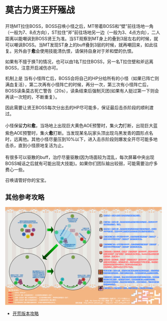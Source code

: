 # 莫古力贤王歼殛战

开场<img class="no-zoom sm-icon" :src="$withBase('/images/jobs/tank.png')" height="20">MT拉住BOSS，BOSS召唤小怪之后，MT带着BOSS和“壁”前往场地一角（一般为7、8点方向），ST拉住“斧”前往场地另一边（一般为3、4点方向），二人距离以能嘲讽到BOSS贤王为准。当ST观察到MT身上的<Status :id="474" name="王室鼓舞" :stack="2"/>叠到3层左右的时候，就可以嘲讽BOSS。当MT发现ST身上的<Status :id="474" name="王室鼓舞" :stack="2"/>buff叠到3层的时候，就再嘲回来，如此往复。另外由于**愈**会使用技能清仇恨，请保持自身对于斧和壁的仇恨。

如果有不擅于换T的情况，也可以由1名T拉住BOSS，另一名T拉住壁和斧远离BOSS，注意开启减伤亦可。

机制上是 当有小怪阵亡后，BOSS会将自己的HP分给所有的小怪（如果已阵亡则满血复活），第二次再有小怪阵亡的时候，再分一次，第三次有小怪阵亡后，BOSS读条莫古死亡警告（20s），读条结束后强制灭团(如果有人挺过第一下则会再读一次短的，不断重复）。

因此需要让贤王BOSS每次分出去的HP尽可能多，保证最后击杀阶段的顺利渡过。

小怪保留**力**和**愈**，当场地上出现巨大黄色AOE预警时，<img class="no-zoom sm-icon" :src="$withBase('/images/jobs/dps.png')" height="20">集火**力**打断，出现巨大蓝紫色AOE预警时，<img class="no-zoom sm-icon" :src="$withBase('/images/jobs/dps.png')" height="20">集火**愈**打断。当发现某名玩家头顶出现乌黑发青的圆形点名时，远离他。其他小怪尽量压到10%以下，进入击杀阶段则爆发全开尽可能多地击杀，直到小怪原地复活为止。

有很多可以驱散的buff，<img class="no-zoom sm-icon" :src="$withBase('/images/jobs/healer.png')" height="20">治疗尽量驱散(因为场面较为混乱，每次屏幕中央出现BOSS喊话之后就有可能出现大技能)。如果你们团队输出较弱，可能需要治疗多费心一些。

召唤请管好你的宝宝。

## 其他参考攻略

<img src="./duty.assets/67.jpg" width="600px" />

* [开荒版本攻略](http://ff14.17173.com/content/2014-07-13/20140713000745799.shtml)
